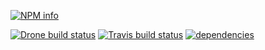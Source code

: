 [![NPM info](https://nodei.co/npm/xplain.png?downloads=true)](https://nodei.co/npm/xplain.png?downloads=true)

[![Drone build status](https://drone.io/github.com/bahmutov/xplain/status.png)](https://drone.io/github.com/bahmutov/xplain/latest)
[![Travis build status](https://travis-ci.org/bahmutov/xplain.png?branch=master)](https://travis-ci.org/bahmutov/xplain)
[![dependencies](https://david-dm.org/bahmutov/xplain.png)](https://david-dm.org/bahmutov/xplain)
